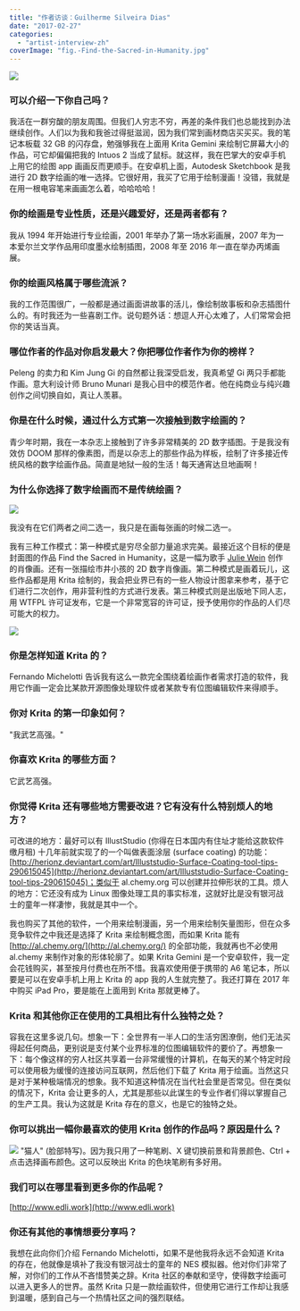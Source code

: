 ```yaml
---
title: "作者访谈：Guilherme Silveira Dias"
date: "2017-02-27"
categories: 
  - "artist-interview-zh"
coverImage: "fig.-Find-the-Sacred-in-Humanity.jpg"
---
```


![](../images/fig.-Find-the-Sacred-in-Humanity.jpg)

### 可以介绍一下你自己吗？

我活在一群穷酸的朋友周围。但我们人穷志不穷，再差的条件我们也总能找到办法继续创作。人们以为我和我爸过得挺滋润，因为我们常到画材商店买买买。我的笔记本板载 32 GB 的闪存盘，勉强够我在上面用 Krita Gemini 来绘制它屏幕大小的作品，可它却偏偏把我的 Intuos 2 当成了鼠标。就这样，我在巴掌大的安卓手机上用它的绘图 app 画画反而更顺手。在安卓机上面，Autodesk Sketchbook 是我进行 2D 数字绘画的唯一选择。它很好用，我买了它用于绘制漫画！没错，我就是在用一根电容笔来画画怎么着，哈哈哈哈！

### 你的绘画是专业性质，还是兴趣爱好，还是两者都有？

我从 1994 年开始进行专业绘画，2001 年举办了第一场水彩画展，2007 年为一本爱尔兰文学作品用印度墨水绘制插图，2008 年至 2016 年一直在举办丙烯画展。

### 你的绘画风格属于哪些流派？

我的工作范围很广，一般都是通过画面讲故事的活儿，像绘制故事板和杂志插图什么的。有时我还为一些喜剧工作。说句题外话：想逗人开心太难了，人们常常会把你的笑话当真。

### 哪位作者的作品对你启发最大？你把哪位作者作为你的榜样？

Peleng 的卖力和 Kim Jung Gi 的自然都让我深受启发，我真希望 Gi 两只手都能作画。意大利设计师 Bruno Munari 是我心目中的模范作者。他在纯商业与纯兴趣创作之间切换自如，真让人羡慕。

### 你是在什么时候，通过什么方式第一次接触到数字绘画的？

青少年时期，我在一本杂志上接触到了许多非常精美的 2D 数字插图。于是我没有效仿 DOOM 那样的像素图，而是以杂志上的那些作品为样板，绘制了许多接近传统风格的数字绘画作品。简直是地狱一般的生活！每天通宵达旦地画啊！

### 为什么你选择了数字绘画而不是传统绘画？

![](../images/fig.-Character-Design-Model-Sheet-C.jpg)

我没有在它们两者之间二选一，我只是在画每张画的时候二选一。

我有三种工作模式：第一种模式是穷尽全部力量追求完美。最接近这个目标的便是封面图的作品 Find the Sacred in Humanity，这是一幅为歌手 [Julie Wein](http://juliewein.com/) 创作的肖像画。还有一张描绘市井小孩的 2D 数字肖像画。第二种模式是画着玩儿，这些作品都是用 Krita 绘制的，我会把业界已有的一些人物设计图拿来参考，基于它们进行二次创作，用非营利性的方式进行发表。第三种模式则是出版地下同人志，用 WTFPL 许可证发布，它是一个非常宽容的许可证，授予使用你的作品的人们尽可能大的权力。

![](../images/fig.-2D-Digital-Portrait-of-a-Civilian-Baby.jpg)

### 你是怎样知道 Krita 的？

Fernando Michelotti 告诉我有这么一款完全围绕着绘画作者需求打造的软件，我用它作画一定会比某款开源图像处理软件或者某款专有位图编辑软件来得顺手。

### 你对 Krita 的第一印象如何？

"我武艺高强。"

### 你喜欢 Krita 的哪些方面？

它武艺高强。

### 你觉得 Krita 还有哪些地方需要改进？它有没有什么特别烦人的地方？

可改进的地方：最好可以有 IllustStudio (你得在日本国内有住址才能给这款软件缴月租) 十几年前就实现了的一个叫做表面涂层 (surface coating) 的功能：[http://herionz.deviantart.com/art/Illuststudio-Surface-Coating-tool-tips-290615045](http://herionz.deviantart.com/art/Illuststudio-Surface-Coating-tool-tips-290615045)；类似于 al.chemy.org 可以创建并拉伸形状的工具。烦人的地方：它还没有成为 Linux 图像处理工具的事实标准，这就好比是没有银河战士的童年一样凄惨，我就是其中一个。

我也购买了其他的软件，一个用来绘制漫画，另一个用来绘制矢量图形，但在众多竞争软件之中我还是选择了 Krita 来绘制概念图，而如果 Krita 能有 [http://al.chemy.org/](http://al.chemy.org/) 的全部功能，我就再也不必使用 al.chemy 来制作对象的形体轮廓了。如果 Krita Gemini 是一个安卓软件，我一定会花钱购买，甚至按月付费也在所不惜。我喜欢使用便于携带的 A6 笔记本，所以要是可以在安卓手机上用上 Krita 的 app 我的人生就完整了。我还打算在 2017 年中购买 iPad Pro，要是能在上面用到 Krita 那就更棒了。

### Krita 和其他你正在使用的工具相比有什么独特之处？

容我在这里多说几句。想象一下：全世界有一半人口的生活穷困潦倒，他们无法买得起任何商品，更别说是支付某个业界标准的位图编辑软件的要价了。再想象一下：每个像这样的穷人社区共享着一台非常缓慢的计算机，在每天的某个特定时段可以使用极为缓慢的连接访问互联网，然后他们下载了 Krita 用于绘画。当然这只是对于某种极端情况的想象。我不知道这种情况在当代社会里是否常见。但在类似的情况下，Krita 会让更多的人，尤其是那些以此谋生的专业作者们得以掌握自己的生产工具。我认为这就是 Krita 存在的意义，也是它的独特之处。

### 你可以挑出一幅你最喜欢的使用 Krita 创作的作品吗？原因是什么？

![](../images/fig.-catman.png) "猫人" (脸部特写)。因为我只用了一种笔刷、X 键切换前景和背景颜色、Ctrl + 点击选择画布颜色。这可以反映出 Krita 的色块笔刷有多好用。

### 我们可以在哪里看到更多你的作品呢？

[http://www.edli.work](http://www.edli.work)

### 你还有其他的事情想要分享吗？

我想在此向你们介绍 Fernando Michelotti，如果不是他我将永远不会知道 Krita 的存在，他就像是填补了我没有银河战士的童年的 NES 模拟器。他对你们非常了解，对你们的工作从不吝惜赞美之辞。Krita 社区的奉献和坚守，使得数字绘画可以进入更多人的世界。虽然 Krita 只是一款绘画软件，但使用它进行工作却让我感到温暖，感到自己与一个热情社区之间的强烈联结。

